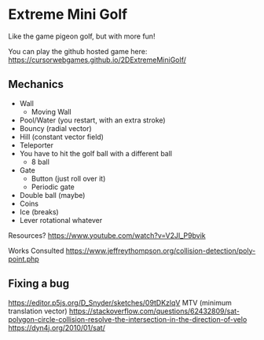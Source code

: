 # Extreme Mini Golf
Like the game pigeon golf, but with more fun!

You can play the github hosted game here: https://cursorwebgames.github.io/2DExtremeMiniGolf/

## Mechanics
- Wall
    - Moving Wall
- Pool/Water (you restart, with an extra stroke)
- Bouncy (radial vector)
- Hill (constant vector field)
- Teleporter
- You have to hit the golf ball with a different ball
    - 8 ball
- Gate
    - Button (just roll over it)
    - Periodic gate
- Double ball (maybe)
- Coins
- Ice (breaks)
- Lever rotational whatever

Resources?
https://www.youtube.com/watch?v=V2JI_P9bvik

Works Consulted
https://www.jeffreythompson.org/collision-detection/poly-point.php

## Fixing a bug
https://editor.p5js.org/D_Snyder/sketches/09tDKzlqV
MTV (minimum translation vector)
https://stackoverflow.com/questions/62432809/sat-polygon-circle-collision-resolve-the-intersection-in-the-direction-of-velo
https://dyn4j.org/2010/01/sat/